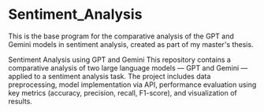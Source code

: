 # Sentiment_Analysis
This is the base program for the comparative analysis of the GPT and Gemini models in sentiment analysis, created as part of my master's thesis.

Sentiment Analysis using GPT and Gemini
This repository contains a comparative analysis of two large language models — GPT and Gemini — applied to a sentiment analysis task. The project includes data preprocessing, model implementation via API, performance evaluation using key metrics (accuracy, precision, recall, F1-score), and visualization of results.
